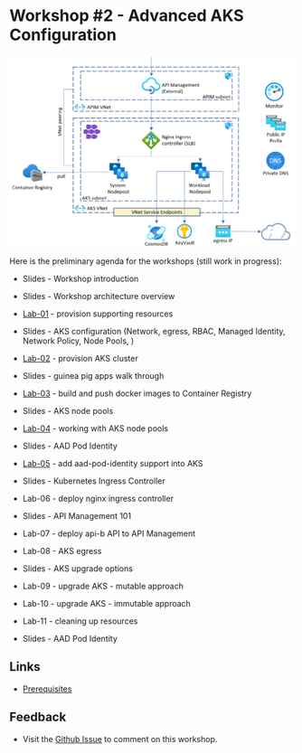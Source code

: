 # Workshop #2 - Advanced AKS Configuration

![logo](images/logo.png)

Here is the preliminary agenda for the workshops (still work in progress):
 
 * Slides - Workshop introduction
 * Slides - Workshop architecture overview
 * [Lab-01](labs/lab-01/readme.md) - provision supporting resources
 * Slides - AKS configuration (Network, egress, RBAC, Managed Identity, Network Policy, Node Pools, )  
 * [Lab-02](labs/lab-02/readme.md) - provision AKS cluster
 * Slides - guinea pig apps walk through
 * [Lab-03](../lab-03/readme.md) - build and push docker images to Container Registry
 * Slides - AKS node pools
 * [Lab-04](../lab-04/readme.md) - working with AKS node pools
 * Slides - AAD Pod Identity
 * [Lab-05](../lab-05/readme.md) - add aad-pod-identity support into AKS
 * Slides - Kubernetes Ingress Controller
 * Lab-06 - deploy nginx ingress controller
 * Slides - API Management 101 
 * Lab-07 - deploy api-b API to API Management
 * Lab-08 - AKS egress 
 * Slides - AKS upgrade options
 * Lab-09 - upgrade AKS - mutable approach
 * Lab-10 - upgrade AKS - immutable approach
 * Lab-11 - cleaning up resources

 
 * Slides - AAD Pod Identity

## Links

* [Prerequisites](prerequisites.md)

## Feedback

* Visit the [Github Issue](https://github.com/evgenyb/aks-workshops/issues/11) to comment on this workshop. 